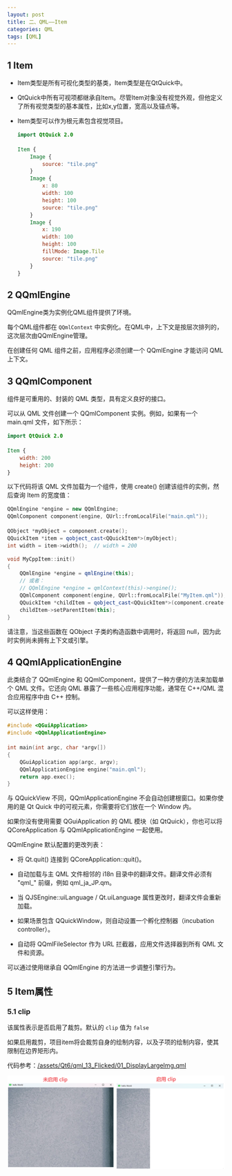 ```yaml
---
layout: post
title: 二、QML——Item
categories: QML
tags: [QML]
---
```


## 1 Item

- Item类型是所有可视化类型的基类，Item类型是在QtQuick中。

- QtQuick中所有可视项都继承自Item。尽管Item对象没有视觉外观，但他定义了所有视觉类型的基本属性，比如x,y位置，宽高以及锚点等。

- Item类型可以作为根元素包含视觉项目。


  ```qml
  import QtQuick 2.0

  Item {
      Image {
          source: "tile.png"
      }
      Image {
          x: 80
          width: 100
          height: 100
          source: "tile.png"
      }
      Image {
          x: 190
          width: 100
          height: 100
          fillMode: Image.Tile
          source: "tile.png"
      }
  }
  ```

## 2 QQmlEngine

QQmlEngine类为实例化QML组件提供了环境。

每个QML组件都在 `QQmlContext` 中实例化。在QML中，上下文是按层次排列的，这次层次由QQmlEngine管理。

在创建任何 QML 组件之前，应用程序必须创建一个 QQmlEngine 才能访问 QML 上下文。

## 3 QQmlComponent

组件是可重用的、封装的 QML 类型，具有定义良好的接口。

可以从 QML 文件创建一个 QQmlComponent 实例。例如，如果有一个 main.qml 文件，如下所示：

```qml
import QtQuick 2.0

Item {
    width: 200
    height: 200
}
```

以下代码将该 QML 文件加载为一个组件，使用 create() 创建该组件的实例，然后查询 Item 的宽度值：

```c++
QQmlEngine *engine = new QQmlEngine;
QQmlComponent component(engine, QUrl::fromLocalFile("main.qml"));

QObject *myObject = component.create();
QQuickItem *item = qobject_cast<QQuickItem*>(myObject);
int width = item->width();  // width = 200
```

```c++
void MyCppItem::init()
{
    QQmlEngine *engine = qmlEngine(this);
    // 或者：
    // QQmlEngine *engine = qmlContext(this)->engine();
    QQmlComponent component(engine, QUrl::fromLocalFile("MyItem.qml"));
    QQuickItem *childItem = qobject_cast<QQuickItem*>(component.create());
    childItem->setParentItem(this);
}
```

请注意，当这些函数在 QObject 子类的构造函数中调用时，将返回 null，因为此时实例尚未拥有上下文或引擎。

## 4 QQmlApplicationEngine

此类结合了 QQmlEngine 和 QQmlComponent，提供了一种方便的方法来加载单个 QML 文件。它还向 QML 暴露了一些核心应用程序功能，通常在 C++/QML 混合应用程序中由 C++ 控制。

可以这样使用：

```c++
#include <QGuiApplication>
#include <QQmlApplicationEngine>

int main(int argc, char *argv[])
{
    QGuiApplication app(argc, argv);
    QQmlApplicationEngine engine("main.qml");
    return app.exec();
}
```

与 QQuickView 不同，QQmlApplicationEngine 不会自动创建根窗口。如果你使用的是 Qt Quick 中的可视元素，你需要将它们放在一个 Window 内。

如果你没有使用需要 QGuiApplication 的 QML 模块（如 QtQuick），你也可以将 QCoreApplication 与 QQmlApplicationEngine 一起使用。

QQmlEngine 默认配置的更改列表：

- 将 Qt.quit() 连接到 QCoreApplication::quit()。

- 自动加载与主 QML 文件相邻的 i18n 目录中的翻译文件。翻译文件必须有 "qml_" 前缀，例如 qml_ja_JP.qm。

- 当 QJSEngine::uiLanguage / Qt.uiLanguage 属性更改时，翻译文件会重新加载。

- 如果场景包含 QQuickWindow，则自动设置一个孵化控制器（incubation controller）。

- 自动将 QQmlFileSelector 作为 URL 拦截器，应用文件选择器到所有 QML 文件和资源。

可以通过使用继承自 QQmlEngine 的方法进一步调整引擎行为。

## 5 Item属性

### 5.1 clip

该属性表示是否启用了裁剪。默认的 `clip` 值为 `false`

如果启用裁剪，项目item将会裁剪自身的绘制内容，以及子项的绘制内容，使其限制在边界矩形内。

代码参考：[/assets/Qt6/qml_13_Flicked/01_DisplayLargeImg.qml](/assets/Qt6/qml_13_Flicked/01_DisplayLargeImg.qml)

![alt text](/assets/Qt6/qml_02_Item/image/image.png)